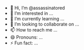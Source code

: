 - 👋 Hi, I’m @assassinatored
- 👀 I’m interested in ...
- 🌱 I’m currently learning ...
- 💞️ I’m looking to collaborate on ...
- 📫 How to reach me ...
- 😄 Pronouns: ...
- ⚡ Fun fact: ...

<!---
assassinatored/assassinatored is a ✨ special ✨ repository because its `README.md` (this file) appears on your GitHub profile.
You can click the Preview link to take a look at your changes.
--->
